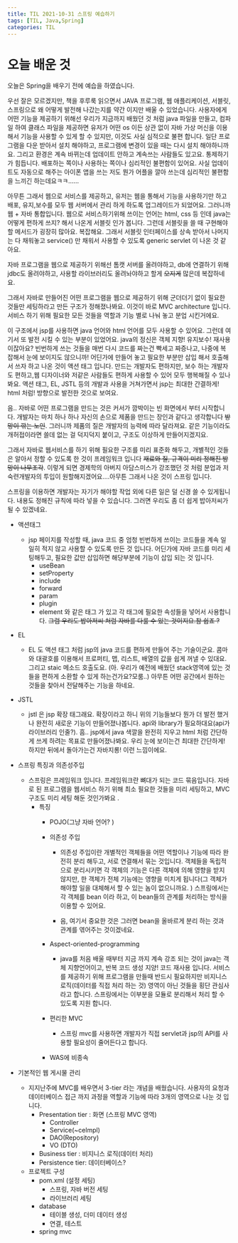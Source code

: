 ```yaml
---
title: TIL 2021-10-31 스프링 예습하기  
tags: [TIL, Java,Spring]
categories: TIL
---
```

# 오늘 배운 것 
오늘은 Spring을 배우기 전에 예습을 하였습니다. 

우선 잘은 모르겠지만, 책을 후루룩 읽으면서 JAVA 프로그램, 웹 애플리케이션, 서블릿, 스프링으로 왜 어떻게 발전해 나갔는지를 약간 이지만 배울 수 있었습니다. 사용자에게 어떤 기능을 제공하기 위해선 우리가 지금까지 배웠던 것 처럼 java 파일을 만들고, 컴파일 하여 클래스 파일을 제공하면 유저가 어떤 os 이든 상관 없이 자바 가상 머신을 이용해서 기능을 사용할 수 있게 할 수 있지만, 이것도 사실 심적으로 불편 합니다. 일단 프로그램을 다운 받아서 설치 해야하고, 프로그램에 변경이 있을 때는 다시 설치 해야하니까요. 그리고 환경은 계속 바뀌는데 업데이트 안하고 계속쓰는 사람들도 있고요. 통제하기가 힘듭니다. 배포하는 쪽이나 사용하는 쪽이나 심리적인 불편함이 있어요. 사실 업데이트도 자동으로 해주는 아이폰 앱을 쓰는 저도 뭔가 어플을 깔아 쓰는데 심리적인 불편함을 느끼긴 하는데요ㅋㅋ......

아무튼 그래서 웹으로 서비스를 제공하고, 유저는 웹을 통해서 기능을 사용하기만 하고 배포, 유지,보수를 모두 웹 서버에서 관리 하게 하도록 업그레이드가 되었어요. 그러니까 웹 + 자바 통합입니다. 웹으로 서비스하기위해 쓰이는 언어는 html, css 등 인데 java는 어떻게 편하게 쓰지? 해서 나온게 서블릿 인가 봅니다. 그런데 서블릿을 쓸 때 구현해야할 메서드가 굉장히 많아요. 복잡해요. 그래서 서블릿 인터페이스를 상속 받아서 나머지는 다 채워놓고 service() 만 채워서 사용할 수 있도록 generic servlet 이 나온 것 같아요. 

자바 프로그램을 웹으로 제공하기 위해선 톰캣 서버를 올려야하고, db에 연결하기 위해 jdbc도 올려야하고, 사용할 라이브러리도 올려놔야하고 할게 ~~오지게~~ 많은데 복잡하네요. 

그래서 자바로 만들어진 어떤 프로그램을 웹으로 제공하기 위해 군더더기 없이 필요한 것들만 세팅하라고 만든 구조가 정해졌나봐요. 이것이 바로 MVC architecture 입니다. 서비스 하기 위해 필요한 모든 것들을 역할과 기능 별로 나눠 놓고 분업 시킨거에요. 

이 구조에서 jsp를 사용하면 java 언어와 html 언어를 모두 사용할 수 있어요. 그런데 여기서 또 발전 시킬 수 있는 부분이 있었어요. java의 정신은 객체 지향! 유지보수! 재사용이잖아요? 빈번하게 쓰는 것들을 매번 다시 코드를 짜는건 빡세고 짜증나고, 나중에 복잡해서 눈에 보이지도 않으니까! 어딘가에 만들어 놓고 필요한 부분만 삽입 해서 호출해서 쓰자 하고 나온 것이 액션 태그 입니다. 만드는 개발자도 편하지만, 보수 하는 개발자도 편하고,웹 디자이너와 저같은 사람들도 편하게 사용할 수 있어 모두 행복해질 수 있나봐요. 액션 태그, EL, JSTL 등의 개발과 사용을 거쳐가면서 jsp는 최대한 간결하게! html 처럼! 방향으로 발전한 것으로 보여요. 

음.. 자바로 어떤 프로그램을 만드는 것은 커서가 깜박이는 빈 화면에서 부터 시작합니다. 개발자는 마치 하나 하나 자신의 손으로 제품을 만드는 장인과 같다고 생각합니다 ~~방망이 깎는 노인~~. 그러니까 제품의 질은 개발자의 능력에 따라 달라져요. 같은 기능이라도 개허접이라면 쓸데 없는 걸 덕지덕지 붙이고, 구조도 이상하게 만들어지겠지요. 

그래서 자바로 웹서비스를 하기 위해 필요한 구조를 미리 표준화 해두고, 개별적인 것들은 알아서 정할 수 있도록 한 것이 프레임워크 입니다 ~~재료와 질, 규격이 미리 정해진 방망이 나무조각~~. 이렇게 되면 경제학의 아버지 아담스미스가 강조했던 것 처럼 분업과 저숙련개발자의 투입이 원할해지겠어요....아무튼 그래서 나온 것이 스프링 입니다. 

스프링을 이용하면 개발자는 자기가 해야할 작업 외에 다른 일은 덜 신경 쓸 수 있게됩니다. 내용도 정해진 규칙에 따라 넣을 수 있습니다. 그러면 우리도 좀 더 쉽게 밥아저씨가 될 수 있겠네요. 


- 액션태그 
    - jsp 페이지를 작성할 때,  java 코드 중 엄청 빈번하게 쓰이는 코드들을 계속 일일히 적지 않고 사용할 수 있도록 만든 것 입니다. 어딘가에 자바 코드를 미리 세팅해두고, 필요한 값만 삽입하면 해당부분에 기능이 삽입 되는 것 입니다. 
        - useBean 
        - setProperty
        - include
        - forward
        - param
        - plugin 
        - element 
        와 같은 태그 가 있고 각 태그에 필요한 속성들을 넣어서 사용합니다. ~~그럼 우리도 밥아저씨 처럼 자바를 다룰 수 있는 것이지요.참 쉽죠 ?~~
- EL 
    - EL 도 액션 태그 처럼 jsp의 java 코드를 편하게 만들어 주는 기술이군요. 콤마와 대괄호를 이용해서 프로퍼티, 맵, 리스트, 배열의 값을 쉽게 꺼낼 수 있대요. 그리고 staic 메소드 호출도요. (아. 우리가 예전에 배웠던 stack영역에 있는 것들을 편하게 소환할 수 있게 하는건가요?모룸..) 아무튼 어떤 공간에서 원하는 것들을 찾아서 전달해주는 기능을 하네요. 

- JSTL
    - jstl 은 jsp 확장 태그래요. 확장이라고 하니 위의 기능들보다 뭔가 더 발전 했거나 완전히 새로운 기능이 만들어졌나봅니다. api와 library가 필요하대요(api가 라이브러리 인줄?). 흠.. jsp에서 java 색깔을 완전히 지우고 html 처럼 간단하게 쓰게 하려는 목표로 만들어졌나봐요. 우리 눈에 보이는건 최대한 간단하게! 하지만 뒤에서 돌아가는건 자바지롱! 이런 느낌이에요. 

- 스프링 특징과 의존성주입
    - 스프링은 프레임워크 입니다. 프레임워크란 뼈대가 되는 코드 묶음입니다. 자바로 된 프로그램을 웹서비스 하기 위해 최소 필요한 것들을 미리 세팅하고, MVC 구조도 미리 세팅 해둔 것인가봐요 .
        - 특징 
            - POJO(그냥 자바 언어? )
            - 의존성 주입 
                - 의존성 주입이란 개별적인 객체들을 어떤 역할이나 기능에 따라 완전히 분리 해두고, 서로 연결해서 묶는 것입니다. 객체들을 독립적으로 분리시키면 각 객체의 기능은 다른 객체에 의해 영향을 받지 않지만, 한 객체가 전체 기능에는 영향을 미치게 됩니다(그 객체가 해야할 일을 대체해서 할 수 있는 놈이 없으니까요. ) 스프링에서는 각 객체를 bean 이라 하고, 이 bean들의 관계를 처리하는 방식을 이용할 수 있어요. 

                - 음, 여기서 중요한 것은 그러면 bean을 올바르게 분리 하는 것과 관계를 엮어주는 것이겠네요. 

            - Aspect-oriented-programming
                - java를 처음 배울 때부터 지금 까지 계속 강조 되는 것이 java는 객체 지향언어이고, 반복 코드 생성 지양! 코드 재사용 입니다. 서비스를 제공하기 위해 프로그램을 만들때 반드시 필요하지만 비지니스 로직(데이터를 직접 처리 하는 것) 영역이 아닌 것들을 횡단 관심사 라고 합니다. 스프링에서는 이부분을 모듈로 분리해서 처리 할 수 있도록 지원 합니다. 
            - 편리한 MVC 
                - 스프링 mvc를 사용하면 개발자가 직접 servlet과 jsp의 API를 사용할 필요성이 줄어든다고 합니다. 
            - WAS에 비종속 
- 기본적인 웹 게시물 관리
    - 지지난주에 MVC를 배우면서 3-tier 라는 개념을 배웠습니다. 사용자의 요청과 데이터베이스 접근 까지 과정을 역할과 기능에 따라 3개의 영역으로 나눈 것 입니다. 
        - Presentation tier : 화면 (스프링 MVC 영역)
            - Controller 
            - Service(~celmpl)
            - DAO(Repository)
            - VO (DTO)
        - Business tier : 비지니스 로직(데이터 처리)
        - Persistence tier: 데이터베이스? 
    - 프로젝트 구성 
        - pom.xml (설정 세팅)
            - 스프링, 자바 버전 세팅
            - 라이브러리 세팅 
        - database 
            - 테이블 생성, 더미 데이터 생성 
            - 연결, 테스트
        - spring mvc